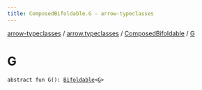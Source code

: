 ```yaml
---
title: ComposedBifoldable.G - arrow-typeclasses
---
```


[arrow-typeclasses](../../index.html) / [arrow.typeclasses](../index.html) / [ComposedBifoldable](index.html) / [G](./-g.html)

# G

`abstract fun G(): `[`Bifoldable`](../-bifoldable/index.html)`<`[`G`](index.html#G)`>`
